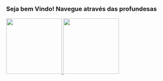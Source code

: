 ### Seja bem Vindo! Navegue através das profundesas 


<div>
  <a href="https://github.com/Daniel-O-Mendes">
  <img height="150em" src="https://github-readme-stats.vercel.app/api?username=Daniel-O-Mendes&show_icons=true&theme=dark">
  <img height="150em" src="https://github-readme-stats.vercel.app/api/top-langs/?username=Daniel-O-Mendes&layout=compact&theme=dark">
</div>
